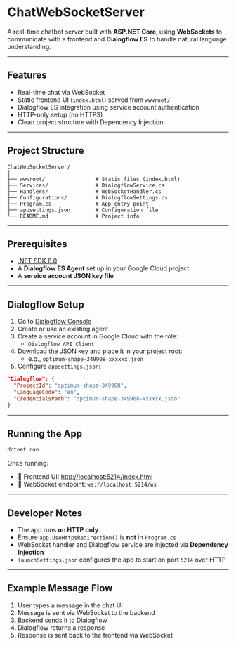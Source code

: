 # ChatWebSocketServer

A real-time chatbot server built with **ASP.NET Core**, using **WebSockets** to communicate with a frontend and **Dialogflow ES** to handle natural language understanding.

---

## Features

- Real-time chat via WebSocket
- Static frontend UI (`index.html`) served from `wwwroot/`
- Dialogflow ES integration using service account authentication
- HTTP-only setup (no HTTPS)
- Clean project structure with Dependency Injection

---

## Project Structure

```
ChatWebSocketServer/
│
├── wwwroot/                # Static files (index.html)
├── Services/               # DialogflowService.cs
├── Handlers/               # WebSocketHandler.cs
├── Configurations/         # DialogflowSettings.cs
├── Program.cs              # App entry point
├── appsettings.json        # Configuration file
└── README.md               # Project info
```

---

## Prerequisites

- [.NET SDK 8.0](https://dotnet.microsoft.com/download/dotnet/8.0)
- A **Dialogflow ES Agent** set up in your Google Cloud project
- A **service account JSON key file**

---

## Dialogflow Setup

1. Go to [Dialogflow Console](https://dialogflow.cloud.google.com/)
2. Create or use an existing agent
3. Create a service account in Google Cloud with the role:
   - `Dialogflow API Client`
4. Download the JSON key and place it in your project root:
   - e.g., `optimum-shape-349908-xxxxxx.json`
5. Configure `appsettings.json`:

```json
"Dialogflow": {
  "ProjectId": "optimum-shape-349908",
  "LanguageCode": "en",
  "CredentialsPath": "optimum-shape-349908-xxxxxx.json"
}
```

---

## Running the App

```bash
dotnet run
```

Once running:

- 🔗 Frontend UI: [http://localhost:5214/index.html](http://localhost:5214/index.html)
- 🔌 WebSocket endpoint: `ws://localhost:5214/ws`

---

## Developer Notes

- The app runs **on HTTP only**
- Ensure `app.UseHttpsRedirection()` is **not** in `Program.cs`
- WebSocket handler and Dialogflow service are injected via **Dependency Injection**
- `launchSettings.json` configures the app to start on port `5214` over HTTP

---

## Example Message Flow

1. User types a message in the chat UI
2. Message is sent via WebSocket to the backend
3. Backend sends it to Dialogflow
4. Dialogflow returns a response
5. Response is sent back to the frontend via WebSocket

